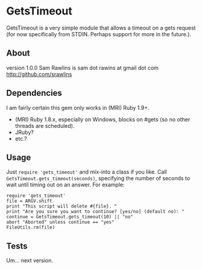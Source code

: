 GetsTimeout
===========

GetsTimeout is a very simple module that allows a timeout on a gets request
(for now specifically from STDIN. Perhaps support for more in the future.).

About
-----

version 1.0.0
Sam Rawlins is sam dot rawins at gmail dot com
http://github.com/srawlins

Dependencies
------------

I am fairly certain this gem only works in (MRI) Ruby 1.9+.
* (MRI) Ruby 1.8.x, especially on Windows, blocks on #gets
  (so no other threads are scheduled).
* JRuby?
* etc.?

Usage
-----

Just `require 'gets_timeout'`
and mix-into a class if you like. Call `GetsTimeout.gets_timeout(seconds)`,
specifying the number of seconds to wait until timing out on an answer.
For example:

<pre><code>require 'gets_timeout'
file = ARGV.shift
print "This script will delete #{file}. "
print "Are you sure you want to continue? [yes/no] (default no): "
continue = GetsTimeout.gets_timeout(10) || "no"
abort "Aborted" unless continue == "yes"
FileUtils.rm(file)</code></pre>

Tests
-----

Um... next version.
